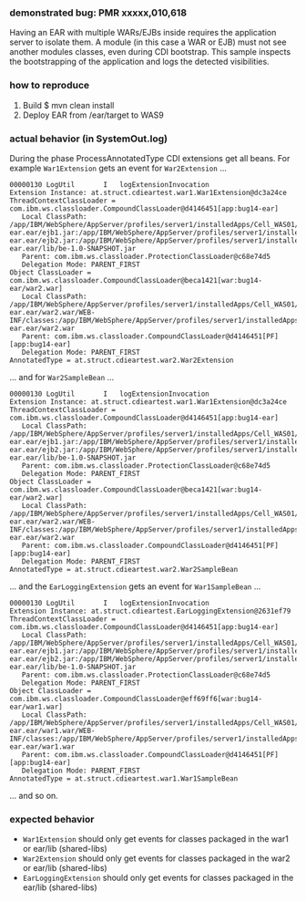 ### demonstrated bug: PMR xxxxx,010,618

Having an EAR with multiple WARs/EJBs inside requires the application server to isolate them. A module (in this case a WAR or EJB) must not see another modules classes, even during CDI bootstrap. This sample inspects the bootstrapping of the application and logs the detected visibilities. 

### how to reproduce

1. Build $ mvn clean install
2. Deploy EAR from /ear/target to WAS9

### actual behavior (in SystemOut.log)

During the phase ProcessAnnotatedType CDI extensions get all beans. For example `War1Extension` gets an event for `War2Extension` ...

```
00000130 LogUtil       I   logExtensionInvocation
Extension Instance: at.struct.cdieartest.war1.War1Extension@dc3a24ce
ThreadContextClassLoader =
com.ibm.ws.classloader.CompoundClassLoader@d4146451[app:bug14-ear]
   Local ClassPath: /app/IBM/WebSphere/AppServer/profiles/server1/installedApps/Cell_WAS01/bug14-ear.ear/ejb1.jar:/app/IBM/WebSphere/AppServer/profiles/server1/installedApps/Cell_WAS01/bug14-ear.ear/ejb2.jar:/app/IBM/WebSphere/AppServer/profiles/server1/installedApps/Cell_WAS01/bug14-ear.ear/lib/be-1.0-SNAPSHOT.jar
   Parent: com.ibm.ws.classloader.ProtectionClassLoader@c68e74d5
   Delegation Mode: PARENT_FIRST
Object ClassLoader =
com.ibm.ws.classloader.CompoundClassLoader@beca1421[war:bug14-ear/war2.war]
   Local ClassPath: /app/IBM/WebSphere/AppServer/profiles/server1/installedApps/Cell_WAS01/bug14-ear.ear/war2.war/WEB-INF/classes:/app/IBM/WebSphere/AppServer/profiles/server1/installedApps/Cell_WAS01/bug14-ear.ear/war2.war
   Parent: com.ibm.ws.classloader.CompoundClassLoader@d4146451[PF][app:bug14-ear]
   Delegation Mode: PARENT_FIRST
AnnotatedType = at.struct.cdieartest.war2.War2Extension
```

... and for `War2SampleBean` ...

```
00000130 LogUtil       I   logExtensionInvocation
Extension Instance: at.struct.cdieartest.war1.War1Extension@dc3a24ce
ThreadContextClassLoader =
com.ibm.ws.classloader.CompoundClassLoader@d4146451[app:bug14-ear]
   Local ClassPath: /app/IBM/WebSphere/AppServer/profiles/server1/installedApps/Cell_WAS01/bug14-ear.ear/ejb1.jar:/app/IBM/WebSphere/AppServer/profiles/server1/installedApps/Cell_WAS01/bug14-ear.ear/ejb2.jar:/app/IBM/WebSphere/AppServer/profiles/server1/installedApps/Cell_WAS01/bug14-ear.ear/lib/be-1.0-SNAPSHOT.jar
   Parent: com.ibm.ws.classloader.ProtectionClassLoader@c68e74d5
   Delegation Mode: PARENT_FIRST
Object ClassLoader =
com.ibm.ws.classloader.CompoundClassLoader@beca1421[war:bug14-ear/war2.war]
   Local ClassPath: /app/IBM/WebSphere/AppServer/profiles/server1/installedApps/Cell_WAS01/bug14-ear.ear/war2.war/WEB-INF/classes:/app/IBM/WebSphere/AppServer/profiles/server1/installedApps/Cell_WAS01/bug14-ear.ear/war2.war
   Parent: com.ibm.ws.classloader.CompoundClassLoader@d4146451[PF][app:bug14-ear]
   Delegation Mode: PARENT_FIRST
AnnotatedType = at.struct.cdieartest.war2.War2SampleBean
```

... and the `EarLoggingExtension` gets an event for `War1SampleBean` ...

```
00000130 LogUtil       I   logExtensionInvocation
Extension Instance: at.struct.cdieartest.EarLoggingExtension@2631ef79
ThreadContextClassLoader =
com.ibm.ws.classloader.CompoundClassLoader@d4146451[app:bug14-ear]
   Local ClassPath: /app/IBM/WebSphere/AppServer/profiles/server1/installedApps/Cell_WAS01/bug14-ear.ear/ejb1.jar:/app/IBM/WebSphere/AppServer/profiles/server1/installedApps/Cell_WAS01/bug14-ear.ear/ejb2.jar:/app/IBM/WebSphere/AppServer/profiles/server1/installedApps/Cell_WAS01/bug14-ear.ear/lib/be-1.0-SNAPSHOT.jar
   Parent: com.ibm.ws.classloader.ProtectionClassLoader@c68e74d5
   Delegation Mode: PARENT_FIRST
Object ClassLoader =
com.ibm.ws.classloader.CompoundClassLoader@eff69ff6[war:bug14-ear/war1.war]
   Local ClassPath: /app/IBM/WebSphere/AppServer/profiles/server1/installedApps/Cell_WAS01/bug14-ear.ear/war1.war/WEB-INF/classes:/app/IBM/WebSphere/AppServer/profiles/server1/installedApps/Cell_WAS01/bug14-ear.ear/war1.war
   Parent: com.ibm.ws.classloader.CompoundClassLoader@d4146451[PF][app:bug14-ear]
   Delegation Mode: PARENT_FIRST
AnnotatedType = at.struct.cdieartest.war1.War1SampleBean
```

... and so on.

### expected behavior

* `War1Extension` should only get events for classes packaged in the war1 or ear/lib (shared-libs)
* `War2Extension` should only get events for classes packaged in the war2 or ear/lib (shared-libs)
* `EarLoggingExtension`  should only get events for classes packaged in the ear/lib (shared-libs)
